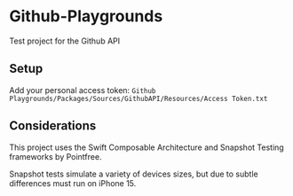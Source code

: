 # Github-Playgrounds
Test project for the Github API

## Setup

Add your personal access token:
`Github Playgrounds/Packages/Sources/GithubAPI/Resources/Access Token.txt`

## Considerations

This project uses the Swift Composable Architecture and Snapshot Testing frameworks by Pointfree.

Snapshot tests simulate a variety of devices sizes, but due to subtle differences must run on iPhone 15.

